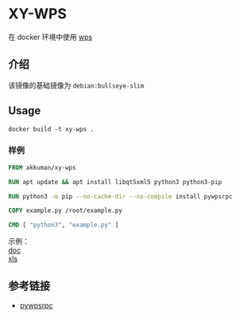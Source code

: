 # XY-WPS

在 docker 环境中使用 [wps](https://linux.wps.cn/)

## 介绍

该镜像的基础镜像为 `debian:bullseye-slim`

## Usage

```shell
docker build -t xy-wps .
```

### 样例

```Dockerfile
FROM akkuman/xy-wps

RUN apt update && apt install libqt5xml5 python3 python3-pip

RUN python3 -m pip --no-cache-dir --no-compile install pywpsrpc

COPY example.py /root/example.py

CMD [ "python3", "example.py" ]
```

示例：\
[doc](example/wps-doc)
\
[xls](example/wps-xls)

## 参考链接

- [pywpsrpc](https://github.com/timxx/pywpsrpc)
